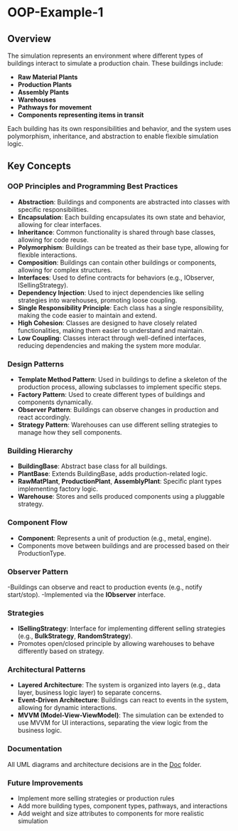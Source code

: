 # OOP-Example-1


## Overview
The simulation represents an environment where different types of buildings interact to simulate a production chain. These buildings include:
- **Raw Material Plants**
- **Production Plants**
- **Assembly Plants**
- **Warehouses**
- **Pathways for movement**
- **Components representing items in transit**

Each building has its own responsibilities and behavior, and the system uses polymorphism, inheritance, and abstraction to enable flexible simulation logic.


## Key Concepts

### OOP Principles and Programming Best Practices
- **Abstraction**: Buildings and components are abstracted into classes with specific responsibilities.
- **Encapsulation**: Each building encapsulates its own state and behavior, allowing for clear interfaces.
- **Inheritance**: Common functionality is shared through base classes, allowing for code reuse.
- **Polymorphism**: Buildings can be treated as their base type, allowing for flexible interactions.
- **Composition**: Buildings can contain other buildings or components, allowing for complex structures.
- **Interfaces**: Used to define contracts for behaviors (e.g., IObserver, ISellingStrategy).
- **Dependency Injection**: Used to inject dependencies like selling strategies into warehouses, promoting loose coupling.
- **Single Responsibility Principle**: Each class has a single responsibility, making the code easier to maintain and extend.
- **High Cohesion**: Classes are designed to have closely related functionalities, making them easier to understand and maintain.
- **Low Coupling**: Classes interact through well-defined interfaces, reducing dependencies and making the system more modular.

### Design Patterns
- **Template Method Pattern**: Used in buildings to define a skeleton of the production process, allowing subclasses to implement specific steps.
- **Factory Pattern**: Used to create different types of buildings and components dynamically.
- **Observer Pattern**: Buildings can observe changes in production and react accordingly.
- **Strategy Pattern**: Warehouses can use different selling strategies to manage how they sell components.

### Building Hierarchy
- **BuildingBase**: Abstract base class for all buildings.
- **PlantBase**: Extends BuildingBase, adds production-related logic.
- **RawMatPlant**, **ProductionPlant**, **AssemblyPlant**: Specific plant types implementing factory logic.
- **Warehouse**: Stores and sells produced components using a pluggable strategy.

### Component Flow
- **Component**: Represents a unit of production (e.g., metal, engine).
- Components move between buildings and are processed based on their ProductionType.

### Observer Pattern
-Buildings can observe and react to production events (e.g., notify start/stop).
-Implemented via the **IObserver** interface.

### Strategies
- **ISellingStrategy**: Interface for implementing different selling strategies (e.g., **BulkStrategy**, **RandomStrategy**).
- Promotes open/closed principle by allowing warehouses to behave differently based on strategy.

### Architectural Patterns
- **Layered Architecture**: The system is organized into layers (e.g., data layer, business logic layer) to separate concerns.
- **Event-Driven Architecture**: Buildings can react to events in the system, allowing for dynamic interactions.
- **MVVM (Model-View-ViewModel)**: The simulation can be extended to use MVVM for UI interactions, separating the view logic from the business logic.

### Documentation
 All UML diagrams and architecture decisions are in the [Doc](https://github.com/FrancisLabine/OOP-Example-1/tree/main/Doc) folder.

### Future Improvements
- Implement more selling strategies or production rules
- Add more building types, component types, pathways, and interactions
- Add weight and size attributes to components for more realistic simulation